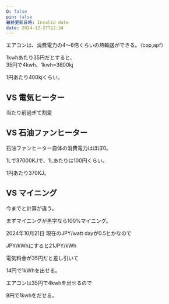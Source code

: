 ```yaml
---
Q: false
pin: false
最終更新日時: Invalid date
date: 2024-12-27T22:34
---
```

  

エアコンは、消費電力の4〜6倍くらいの熱輸送ができる。（cop,apf）

1kwhあたり35円だとすると、  
35円で4kwh、1kwh=3600kj  

1円あたり400kjくらい。

  

## VS 電気ヒーター

当たり前過ぎて割愛

  

## VS 石油ファンヒーター

石油ファンヒーター自体の消費電力はほぼ0。

1Lで37000KJで、1Lあたりは100円くらい。

1円あたり370KJ。

  

## VS マイニング

今までと計算が違う。

まずマイニングが黒字なら100%マイニング。

2024年10月21日 現在のJPY/watt dayが0.5とかなので

JPY/kWhにすると21JPY/kWh

電気料金が35円だと差し引いて

14円で1kWhを出せる。

エアコンは35円で4kwhを出せるので

9円で1kwhをだせる。